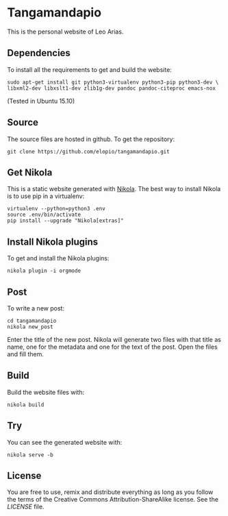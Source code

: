 # Tangamandapio

This is the personal website of Leo Arias.

## Dependencies

To install all the requirements to get and build the website:

    sudo apt-get install git python3-virtualenv python3-pip python3-dev \
    libxml2-dev libxslt1-dev zlib1g-dev pandoc pandoc-citeproc emacs-nox

(Tested in Ubuntu 15.10)

## Source

The source files are hosted in github. To get the repository:

    git clone https://github.com/elopio/tangamandapio.git

## Get Nikola

This is a static website generated with [Nikola](https://getnikola.com/). The
best way to install Nikola is to use pip in a virtualenv:

    virtualenv --python=python3 .env
    source .env/bin/activate
    pip install --upgrade "Nikola[extras]"

## Install Nikola plugins

To get and install the Nikola plugins:

    nikola plugin -i orgmode

## Post

To write a new post:

    cd tangamandapio
    nikola new_post

Enter the title of the new post.
Nikola will generate two files with that title as name, one for the metadata
and one for the text of the post. Open the files and fill them.

## Build

Build the website files with:

    nikola build

## Try

You can see the generated website with:

    nikola serve -b

## License

You are free to use, remix and distribute everything as long as you follow the
terms of the Creative Commons Attribution-ShareAlike license. See the _LICENSE_
file.
